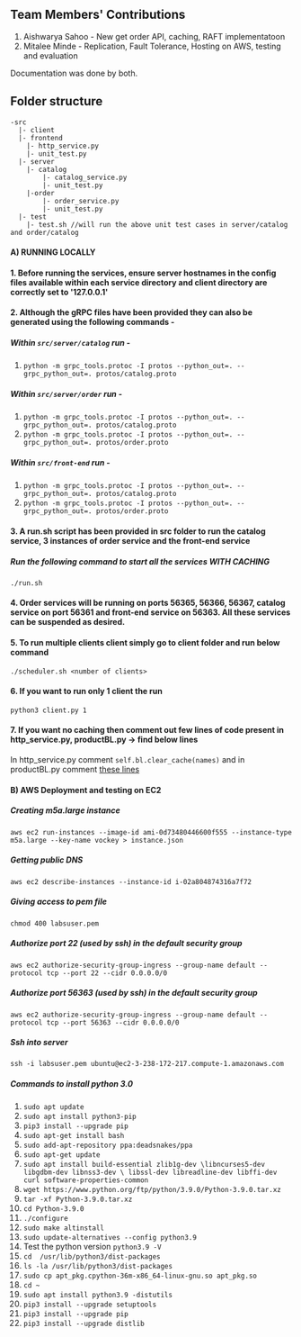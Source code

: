 ## Team Members' Contributions

1) Aishwarya Sahoo - New get order API, caching, RAFT implementatoon
2) Mitalee Minde - Replication, Fault Tolerance, Hosting on AWS, testing and evaluation

Documentation was done by both.

## Folder structure
```
-src
  |- client
  |- frontend
    |- http_service.py
    |- unit_test.py
  |- server
    |- catalog
        |- catalog_service.py
        |- unit_test.py
    |-order
        |- order_service.py
        |- unit_test.py
  |- test
    |- test.sh //will run the above unit test cases in server/catalog and order/catalog
```
#### A) RUNNING LOCALLY

#### 1. Before running the services, ensure server hostnames in the config files available within each service directory and client directory are correctly set to '127.0.0.1'

#### 2. Although the gRPC files have been provided they can also be generated using the following commands - 

##### Within `src/server/catalog` run - 
1) `python -m grpc_tools.protoc -I protos --python_out=. --grpc_python_out=. protos/catalog.proto`

##### Within `src/server/order` run - 
1) `python -m grpc_tools.protoc -I protos --python_out=. --grpc_python_out=. protos/catalog.proto`
2) `python -m grpc_tools.protoc -I protos --python_out=. --grpc_python_out=. protos/order.proto`

##### Within `src/front-end` run - 
1) `python -m grpc_tools.protoc -I protos --python_out=. --grpc_python_out=. protos/catalog.proto`
2) `python -m grpc_tools.protoc -I protos --python_out=. --grpc_python_out=. protos/order.proto`

#### 3. A run.sh script has been provided in src folder to run the catalog service, 3 instances of order service and the front-end service

##### Run the following command to start all the services WITH CACHING
`./run.sh`

#### 4. Order services will be running on ports 56365, 56366, 56367, catalog service on port 56361 and front-end service on 56363. All these services can be suspended as desired.

#### 5. To run multiple clients client simply go to client folder and run below command
`./scheduler.sh <number of clients>`

#### 6. If you want to run only 1 client the run
`python3 client.py 1`

#### 7. If you want no caching then comment out few lines of code present in http_service.py, productBL.py -> find below lines
In http_service.py comment `self.bl.clear_cache(names)` and in productBL.py comment [these lines](frontend/productBL.py)


#### B) AWS Deployment and testing on EC2

##### Creating m5a.large instance

`aws ec2 run-instances --image-id ami-0d73480446600f555 --instance-type m5a.large --key-name vockey > instance.json`


##### Getting public DNS

`aws ec2 describe-instances --instance-id i-02a804874316a7f72`

##### Giving access to pem file

`chmod 400 labsuser.pem`

##### Authorize port 22 (used by ssh) in the default security group

`aws ec2 authorize-security-group-ingress --group-name default --protocol tcp --port 22 --cidr 0.0.0.0/0`

##### Authorize port 56363 (used by ssh) in the default security group

`aws ec2 authorize-security-group-ingress --group-name default --protocol tcp --port 56363 --cidr 0.0.0.0/0`

##### Ssh into server
`ssh -i labsuser.pem ubuntu@ec2-3-238-172-217.compute-1.amazonaws.com`



##### Commands to install python 3.0
1. `sudo apt update`
2. `sudo apt install python3-pip`
3. `pip3 install --upgrade pip`
4. `sudo apt-get install bash`
5. `sudo add-apt-repository ppa:deadsnakes/ppa`
6. `sudo apt-get update`
7. `sudo apt install build-essential zlib1g-dev \libncurses5-dev libgdbm-dev libnss3-dev \ libssl-dev libreadline-dev libffi-dev curl software-properties-common`
8. `wget https://www.python.org/ftp/python/3.9.0/Python-3.9.0.tar.xz`
9. `tar -xf Python-3.9.0.tar.xz`
10. `cd Python-3.9.0`
11. `./configure`
12. `sudo make altinstall`
13. `sudo update-alternatives --config python3.9`
14. Test the python version `python3.9 -V`
15. `cd  /usr/lib/python3/dist-packages`
16. `ls -la /usr/lib/python3/dist-packages`
17. `sudo cp apt_pkg.cpython-36m-x86_64-linux-gnu.so apt_pkg.so`
18. `cd ~`
19. `sudo apt install python3.9 -distutils`
20. `pip3 install --upgrade setuptools`
21. `pip3 install --upgrade pip`
22. `pip3 install --upgrade distlib`